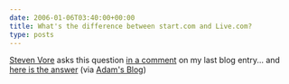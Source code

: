 ```yaml
---
date: 2006-01-06T03:40:00+00:00
title: What's the difference between start.com and Live.com?
type: posts
---
```

[Steven Vore](https://steven.vorefamily.net/) asks this question [in a comment](https://blogs.duncanmackenzie.net/duncanma/archive/2006/01/04/3491.aspx#3511) on my last blog entry... and [here is the answer](https://spaces.msn.com/members/sanaz/Blog/cns!1pjMasE-oWf_4mTADbVaTnXg!893.entry) (via [Adam's Blog](https://www.adamkinney.com/note.aspx?id=93))

